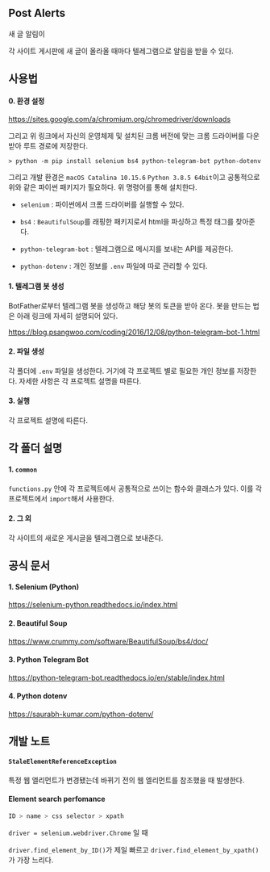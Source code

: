 ## Post Alerts

새 글 알림이

각 사이트 게시판에 새 글이 올라올 때마다 텔레그램으로 알림을 받을 수 있다.



## 사용법

#### 0. 환경 설정

https://sites.google.com/a/chromium.org/chromedriver/downloads

그리고 위 링크에서 자신의 운영체제 및 설치된 크롬 버전에 맞는 크롬 드라이버를 다운받아 루트 경로에 저장한다.

``` shell
> python -m pip install selenium bs4 python-telegram-bot python-dotenv
```

그리고 개발 환경은 `macOS Catalina 10.15.6` `Python 3.8.5 64bit`이고 공통적으로 위와 같은 파이썬 패키지가 필요하다. 위 명령어를 통해 설치한다.

- `selenium` : 파이썬에서 크롬 드라이버를 실행할 수 있다.

- `bs4` : `BeautifulSoup`를 래핑한 패키지로서 html을 파싱하고 특정 태그를 찾아준다.

- `python-telegram-bot` : 텔레그램으로 메시지를 보내는 API를 제공한다.

- `python-dotenv` : 개인 정보를 `.env` 파일에 따로 관리할 수 있다.

#### 1. 텔레그램 봇 생성

BotFather로부터 텔레그램 봇을 생성하고 해당 봇의 토큰을 받아 온다. 봇을 만드는 법은 아래 링크에 자세히 설명되어 있다.

https://blog.psangwoo.com/coding/2016/12/08/python-telegram-bot-1.html

#### 2. 파일 생성

각 폴더에 `.env` 파일을 생성한다. 거기에 각 프로젝트 별로 필요한 개인 정보를 저장한다. 자세한 사항은 각 프로젝트 설명을 따른다.

#### 3. 실행

각 프로젝트 설명에 따른다.



## 각 폴더 설명

#### 1. `common`

`functions.py` 안에 각 프로젝트에서 공통적으로 쓰이는 함수와 클래스가 있다. 이를 각 프로젝트에서 `import`해서 사용한다.

#### 2. 그 외

각 사이트의 새로운 게시글을 텔레그램으로 보내준다.



## 공식 문서

#### 1. Selenium (Python)

https://selenium-python.readthedocs.io/index.html

#### 2. Beautiful Soup

https://www.crummy.com/software/BeautifulSoup/bs4/doc/

#### 3. Python Telegram Bot

https://python-telegram-bot.readthedocs.io/en/stable/index.html

#### 4. Python dotenv

https://saurabh-kumar.com/python-dotenv/


## 개발 노트

#### `StaleElementReferenceException`

특정 웹 엘리먼트가 변경됐는데 바뀌기 전의 웹 엘리먼트를 참조했을 때 발생한다. 


#### Element search perfomance 
``` js
ID > name > css selector > xpath
```
`driver = selenium.webdriver.Chrome` 일 때

`driver.find_element_by_ID()`가 제일 빠르고 `driver.find_element_by_xpath()`가 가장 느리다.

